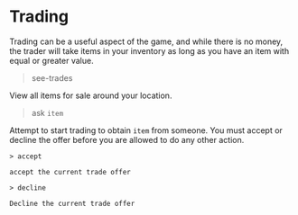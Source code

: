 # Trading

Trading can be a useful aspect of the game, and while there is no money, the trader will take items in your inventory as long as you have an item with equal or greater value.

> see-trades

View all items for sale around your location.

> ask `item`

Attempt to start trading to obtain `item` from someone. You must accept or decline the offer before you are allowed to do any other action.

```{note}
> accept

accept the current trade offer

> decline

Decline the current trade offer
```
